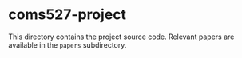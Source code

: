 # coms527-project

This directory contains the project source code. Relevant papers are available in the `papers` subdirectory.